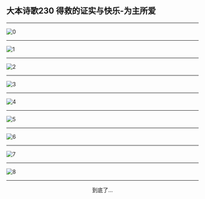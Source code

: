 
## 大本诗歌230 得救的证实与快乐-为主所爱
        
<div id="aplayer0"></div>

---

<img alt="0" data-original="https://cdn.jsdelivr.net/gh/k34869/shi/data/d0229/0">

---

<img alt="1" data-original="https://cdn.jsdelivr.net/gh/k34869/shi/data/d0229/1">

---

<img alt="2" data-original="https://cdn.jsdelivr.net/gh/k34869/shi/data/d0229/2">

---

<img alt="3" data-original="https://cdn.jsdelivr.net/gh/k34869/shi/data/d0229/3">

---

<img alt="4" data-original="https://cdn.jsdelivr.net/gh/k34869/shi/data/d0229/4">

---

<img alt="5" data-original="https://cdn.jsdelivr.net/gh/k34869/shi/data/d0229/5">

---

<img alt="6" data-original="https://cdn.jsdelivr.net/gh/k34869/shi/data/d0229/6">

---

<img alt="7" data-original="https://cdn.jsdelivr.net/gh/k34869/shi/data/d0229/7">

---

<img alt="8" data-original="https://cdn.jsdelivr.net/gh/k34869/shi/data/d0229/8">

---

<p style="text-align: center">到底了...</p>

<script src="/js/dist-view.js"></script>

<script>
MAIN.id = 'd0229';
        
const ap0 = new APlayer({
    container: document.getElementById('aplayer0'),
    volume: 1,
    loop: 'none',
    preload: 'none',
    audio: [{
        name: '大本诗歌230.mp3',
        artist: '大本诗歌',
        url: 'https://res.wx.qq.com/voice/getvoice?mediaid=MzI0NTk3MDM5M18yMjQ3NDkwNDM5',
        cover: '/favicon'
    }]
});
</script>
